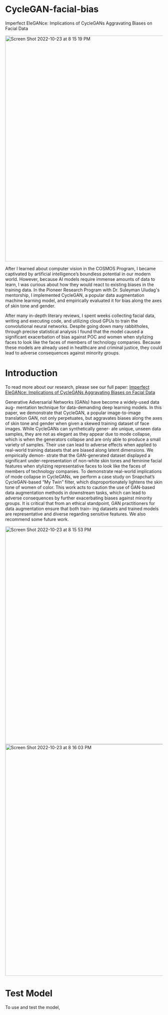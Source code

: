 # CycleGAN-facial-bias
Imperfect EleGANce: Implications of CycleGANs Aggravating Biases on Facial Data

<img width="721" alt="Screen Shot 2022-10-23 at 8 15 19 PM" src="https://user-images.githubusercontent.com/112785987/197441843-989ca160-d9ea-487a-96a9-9f62ac34784e.png">

After I learned about computer vision in the COSMOS Program, I became captivated by artificial intelligence’s boundless potential in our modern world. However, because AI models require immense amounts of data to learn, I was curious about how they would react to existing biases in the training data. In the Pioneer Research Program with Dr. Suleyman Uludag's mentorship, I implemented CycleGAN, a popular data augmentation machine learning model, and empirically evaluated it for bias along the axes of skin tone and gender. 

After many in-depth literary reviews, I spent weeks collecting facial data, writing and executing code, and utilizing cloud GPUs to train the convolutional neural networks. Despite going down many rabbitholes, through precise statistical analysis I found that the model caused a significant exacerbation of bias against POC and women when stylizing faces to look like the faces of members of technology companies. Because these models are already used in healthcare and criminal justice, they could lead to adverse consequences against minority groups. 

# Introduction

To read more about our research, please see our full paper: [Imperfect EleGANce: Implications of CycleGANs Aggravating Biases on Facial Data](/research_paper.pdf)

Generative Adversarial Networks (GANs) have become a widely-used data aug- mentation technique for data-demanding deep learning models. In this paper, we demonstrate that CycleGAN, a popular image-to-image translation GAN, not only perpetuates, but aggravates biases along the axes of skin tone and gender when given a skewed training dataset of face images. While CycleGANs can synthetically gener- ate unique, unseen data samples, they are not as elegant as they appear due to mode collapse, which is when the generators collapse and are only able to produce a small variety of samples. Their use can lead to adverse effects when applied to real-world training datasets that are biased along latent dimensions. We empirically demon- strate that the GAN-generated dataset displayed a significant under-representation of non-white skin tones and feminine facial features when stylizing representative faces to look like the faces of members of technology companies. To demonstrate real-world implications of mode collapse in CycleGANs, we perform a case study on Snapchat’s CycleGAN-based “My Twin” filter, which disproportionately lightens the skin tone of women of color. This work acts to caution the use of GAN-based data augmentation methods in downstream tasks, which can lead to adverse consequences by further exacerbating biases against minority groups. It is critical that from an ethical standpoint, GAN practitioners for data augmentation ensure that both train- ing datasets and trained models are representative and diverse regarding sensitive features. We also recommend some future work.

<img width="695" alt="Screen Shot 2022-10-23 at 8 15 53 PM" src="https://user-images.githubusercontent.com/112785987/197441870-e8bed3f7-85b6-4d38-bcc0-e6123b208384.png">
<img width="739" alt="Screen Shot 2022-10-23 at 8 16 03 PM" src="https://user-images.githubusercontent.com/112785987/197441882-4086fa96-8bbe-4a4c-9d7c-d15c92fbe356.png">


# Test Model

To use and test the model, 
